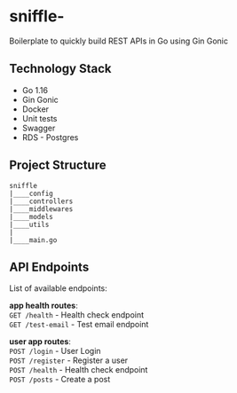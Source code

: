 # sniffle-
Boilerplate to quickly build REST APIs in Go using Gin Gonic

## Technology Stack

 - Go 1.16
 - Gin Gonic
 - Docker 
 - Unit tests
 - Swagger
 - RDS - Postgres

## Project Structure

```
sniffle
|____config
|____controllers
|____middlewares
|____models
|____utils
|
|____main.go
```


## API Endpoints

List of available endpoints:

**app health routes**:\
`GET /health` - Health check endpoint\
`GET /test-email` - Test email endpoint

**user app routes**:\
`POST /login` - User Login\
`POST /register` - Register a user\
`POST /health` - Health check endpoint\
`POST /posts` - Create a post

